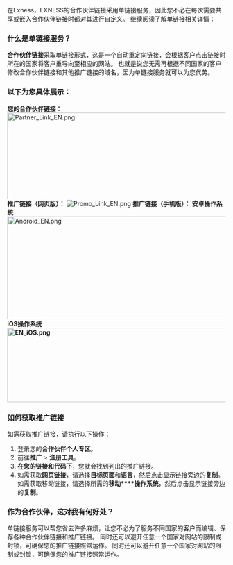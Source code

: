 
在Exness，EXNESS的合作伙伴链接采用单链接服务，因此您不必在每次需要共享或嵌入合作伙伴链接时都对其进行自定义。 继续阅读了解单链接相关详情：
### 什么是单链接服务？ ###
**合作伙伴链接**采取单链接形式，这是一个自动重定向链接，会根据客户点击链接时所在的国家将客户重导向至相应的网站。 也就是说您无需再根据不同国家的客户修改合作伙伴链接和其他推广链接的域名，因为单链接服务就可以为您代劳。
### 以下为您具体展示： ###
**您的合作伙伴链接：**
<img alt="Partner_Link_EN.png" src="https://testingcf.jsdelivr.net/gh/jarlin8/OSS@main/exhelp/Partner_Link_EN.png" height="199" width="608" />
**推广链接（网页版）：**
![Promo_Link_EN.png](https://testingcf.jsdelivr.net/gh/jarlin8/OSS@main/exhelp/Promo_Link_EN.png)
**推广链接（手机版）：**
**安卓操作系统**
<img alt="Android_EN.png" src="https://testingcf.jsdelivr.net/gh/jarlin8/OSS@main/exhelp/Android_EN.png" height="237" width="751" />
**iOS操作系统**
**<img alt="EN_iOS.png" src="https://testingcf.jsdelivr.net/gh/jarlin8/OSS@main/exhelp/EN_iOS.png" height="171" width="743" />**
### 如何获取推广链接 ###
如需获取推广链接，请执行以下操作：
1. 登录您的**合作伙伴个人专区**。
2. 前往**推广** > **注册工具**。
3. **在您的链接和代码下**，您就会找到列出的推广链接。
4. 如需获取**网页链接**，请选择**目标页面**和**语言**，然后点击显示链接旁边的**复制**。
如需获取移动链接，请选择所需的**移动****操作系统**，然后点击显示链接旁边的**复制**。
### 作为合作伙伴，这对我有何好处？ ###
单链接服务可以帮您省去许多麻烦，让您不必为了服务不同国家的客户而编辑、保存各种合作伙伴链接和推广链接。 同时还可以避开任意一个国家对网站的限制或封锁，可确保您的推广链接照常运作。 同时还可以避开任意一个国家对网站的限制或封锁，可确保您的推广链接照常运作。